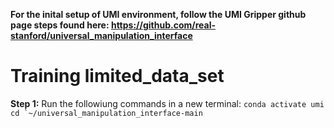 **For the inital setup of UMI environment, follow the UMI Gripper github page steps found here: https://github.com/real-stanford/universal_manipulation_interface**

# Training limited_data_set
**Step 1:** Run the followiung commands in a new terminal:
```conda activate umi```   
```cd `~/universal_manipulation_interface-main```   
